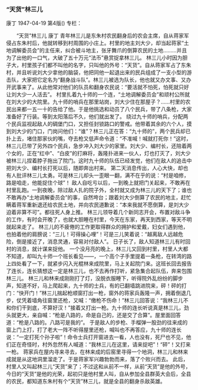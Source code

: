 ### “天货”林三儿
康丁
1947-04-19
第4版()
专栏：

　　“天货”林三儿
    康丁
    青年林三儿是东朱村农民翻身后的农会主席，自从蒋家军侵占东朱村后，他就转移到村周围的小庄上。村里的地主刘大少，却当起蒋家“土地调解委员会”的主任来，纠合被斗地主，张牙舞爪的倒算农民的土地………并且为了出他的一口气，大破了五十万元“法币”悬赏捉拿林三儿。
    林三儿小时因为胆子大，村里孩子们都不叫他的名字，只叫他的外号：“天货”。自从蒋家军占了东朱村，并且听说刘大少拿他的脑袋，他把同他一起退出来的民兵组成了一支小型的游击队，大家把它定名为“翻身战斗队”。林三儿被选为队长，他也就又办文事、又办开武事来了。从此他常对他们的队员和翻身农民说：“要活就不怕死，怕死就只好让刘大少一人活去”。
    村里扎着九十师的一个连，“土地调解委员会”和顽村公所就在刘大少的大院里。九十师的哨兵在那里站岗，刘大少住在那屋子？……村里的农民出来都一五一十的告给了他。于是他挑选和动员了八个民兵，带了八条枪，大家准备好了行装。等到太阳落后不久，他们就出发了。
    绕过九十师的哨兵，分配两个民兵监视起敌人的碉堡门口，又担任封锁路口的警戒。他带着其余的六个人，摸到刘大少的门口，门岗问他们：“谁”？林三儿正在答：“九十师的”，两个民兵却已扑上去，堵住那家伙的嘴，夺去枪又低声命令道：“不准喊！喊就打死你！”这时，林三儿已带了另外四个民兵，急步冲入刘大少的家里。刘大少、编村长，还陪着两个女的，正在“红中”、“白皮”的打麻将，轰隆扑进来一伙人，灯也打灭了，刘大少被林三儿捏着脖子拖出了院门。这时九十师的队伍已经发觉，他们在敌人的追击中把刘大少、编村长打死以后，随即奔出村来。
    第二天消息传出，人心大快，却也有人批评林三儿太勇。可是林三儿却头一歪眼一翻，满不在乎的说：“村是咱修，路是咱走，他能捉住个球”！
    敌人自吃亏以后，一到晚上就把门关起来，不敢再在村里乱跑。一到夜晚，除过敌人扎的院子外，全村就又成为林三儿的天下了；谁也不敢再办“土地调解委员会”的事，自然垮台；跟着刘大少倒算了农民的地主，赶忙瞒着蒋军重新退还给农民土地，并向农民道歉说：“本来我就不愿倒算，是刘大少迫着非算不可”。都往死人身上推。
    林三儿领导着几个新同志开会，布置对敌斗争的工作，有时会开晚了，也就大胆睡在村里，今天在东家，再天到西家，等天不明就起来走了。
    林三儿的不疲倦的工作更取得群众的拥护和爱戴，妇女们遇到他，也拍着他的肩膀说：“三儿！可得操心哩”！可是三儿笑着说：“越离敌人远越危险，倒是接近了，消息灵通，容易对付敌人”。
    日子长了，敌人知道林三儿有时回村的消息，就计谋来捉他。
    一个没月亮的晚上，林三儿又回到村里，村里人大都不知道，却叫九十师一个班长看见——，一个高个子手里提着一条枪，在转湾的路上四处看了一下，就紧步闪入光棍林来成院里，马上关起院门来。这班长回去报告了连长，连长猜想这一定是林三儿，也不去再作打听，紧急集合起队伍，奔来包围林三儿。
    林三儿和林来成刚刚打了灯，没脱衣服睡下，听得院外乱纷纷的脚步声，知道不好，马上爬起来，九十师的士兵，有的已翻墙跳进院来，砰！砰的打门：“快开门！”林三儿揣起枪顺窗打出一枪，窗外的蒋家兵轰隆一声，拥着倒退几步，仗凭着墙角往窗里还枪，又喊：“缴枪不伤命！”林三儿回答说：“我林三儿不和你们干到底，不算好汉！”接着又打出一枪。九十师的连长听说真是林三儿，劲头就更大，亲自喊：“枪是八路的，命是自己的，还是交了合算”。屋里面回答道：“枪是八路的。八路可是我的”。
    于是敌人的步枪、手榴弹一股劲的往来成的窗上门上打，打了老大一阵不听得屋里还枪，喊叫也不再答应，九十师的连长说：“一定打死个孙子啦”！命令士兵打开窗进去一看，人也没有，死尸也不见，他们正在奇怪时，村外忽然有人喊道：“我林三儿在这里，请来捉吧”！“砰”！又打来一枪。
    蒋家兵在屋内寻来寻去，在林来成的后窑里寻得一个地洞，林三儿和林来成就是从这地洞里溜走了。于是蒋家军兴趣勃勃而来，落了个败兴而去。
    此后，村里人又叫起林三儿“天货”来了；不过这和从前不一样，从前“天货”是他的外号，今日的“天货”是他的光荣，起初只是他村里人叫，自从参加全县群英大会后，全县的农民，都知道东朱村有个“天货”林三儿，就是全县的翻身杀敌英雄。
